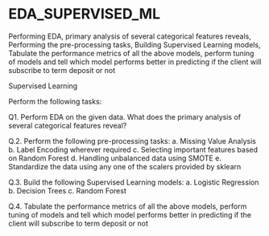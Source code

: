 # EDA_SUPERVISED_ML
Performing EDA, primary analysis of several categorical features reveals, Performing the pre-processing tasks, Building Supervised Learning models, Tabulate the performance metrics of all the above models, perform tuning of models and tell which model performs better in predicting if the client will subscribe to term deposit or not

Supervised Learning

Perform the following tasks:

Q1. Perform EDA on the given data. What does the primary analysis of several categorical features reveal? 

Q.2. Perform the following pre-processing tasks: 
a. Missing Value Analysis
b. Label Encoding wherever required
c. Selecting important features based on Random Forest
d. Handling unbalanced data using SMOTE
e. Standardize the data using any one of the scalers provided by sklearn

Q.3. Build the following Supervised Learning models:
	a. Logistic Regression
	b. Decision Trees
	c. Random Forest
 
Q.4. Tabulate the performance metrics of all the above models, perform tuning of models and tell which model performs better in predicting if the client will subscribe to term deposit or not 
